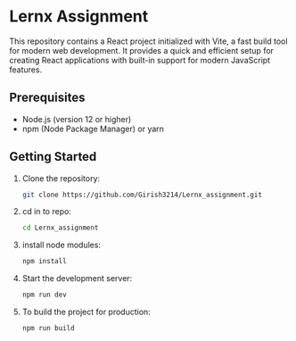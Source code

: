 # Lernx Assignment

This repository contains a React project initialized with Vite, a fast build tool for modern web development. It provides a quick and efficient setup for creating React applications with built-in support for modern JavaScript features.

## Prerequisites

- Node.js (version 12 or higher)
- npm (Node Package Manager) or yarn

## Getting Started

1. Clone the repository:

   ```bash
   git clone https://github.com/Girish3214/Lernx_assignment.git

2. cd in to repo:

   ```bash
   cd Lernx_assignment

3. install node modules:

   ```bash
   npm install

4. Start the development server:

   ```bash
   npm run dev

5. To build the project for production:

   ```bash
   npm run build

